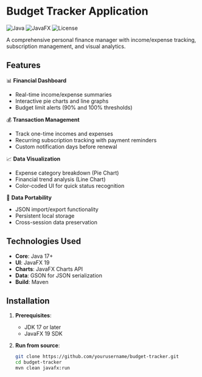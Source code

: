# Budget Tracker Application

![Java](https://img.shields.io/badge/Java-17%2B-blue)
![JavaFX](https://img.shields.io/badge/JavaFX-19-lightgrey)
![License](https://img.shields.io/badge/License-MIT-green)

A comprehensive personal finance manager with income/expense tracking, subscription management, and visual analytics.

## Features

📊 **Financial Dashboard**
- Real-time income/expense summaries
- Interactive pie charts and line graphs
- Budget limit alerts (90% and 100% thresholds)

💰 **Transaction Management**
- Track one-time incomes and expenses
- Recurring subscription tracking with payment reminders
- Custom notification days before renewal

📈 **Data Visualization**
- Expense category breakdown (Pie Chart)
- Financial trend analysis (Line Chart)
- Color-coded UI for quick status recognition

🔄 **Data Portability**
- JSON import/export functionality
- Persistent local storage
- Cross-session data preservation

## Technologies Used

- **Core**: Java 17+
- **UI**: JavaFX 19
- **Charts**: JavaFX Charts API
- **Data**: GSON for JSON serialization
- **Build**: Maven

## Installation

1. **Prerequisites**:
   - JDK 17 or later
   - JavaFX 19 SDK

2. **Run from source**:
   ```bash
   git clone https://github.com/yourusername/budget-tracker.git
   cd budget-tracker
   mvn clean javafx:run
